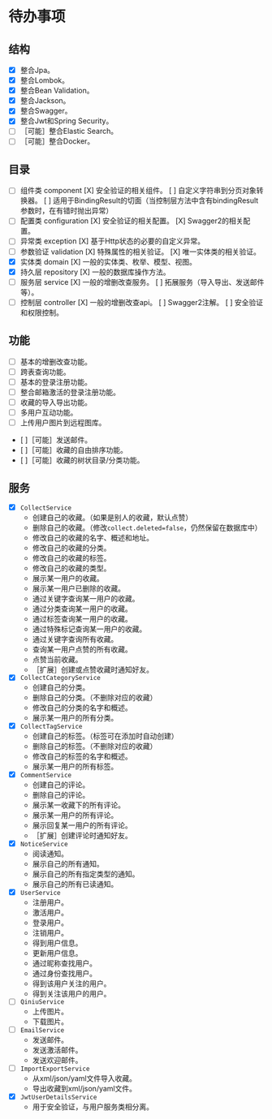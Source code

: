 # 待办事项

## 结构

* [X] 整合Jpa。
* [X] 整合Lombok。
* [X] 整合Bean Validation。
* [X] 整合Jackson。 
* [X] 整合Swagger。
* [X] 整合Jwt和Spring Security。
* [ ] ［可能］整合Elastic Search。
* [ ] ［可能］整合Docker。

## 目录

* [ ] 组件类 component
    [X] 安全验证的相关组件。
    [ ] 自定义字符串到分页对象转换器。
    [ ] 适用于BindingResult的切面（当控制层方法中含有bindingResult参数时，在有错时抛出异常）
* [ ] 配置类 configuration
    [X] 安全验证的相关配置。
    [X] Swagger2的相关配置。
* [ ] 异常类 exception
    [X] 基于Http状态的必要的自定义异常。
* [ ] 参数验证 validation
    [X] 特殊属性的相关验证。
    [X] 唯一实体类的相关验证。
* [X] 实体类 domain
    [X] 一般的实体类、枚举、模型、视图。
* [X] 持久层 repository
    [X] 一般的数据库操作方法。
* [ ] 服务层 service
    [X] 一般的增删改查服务。
    [ ] 拓展服务（导入导出、发送邮件等）。
* [ ] 控制层 controller
    [X] 一般的增删改查api。
    [ ] Swagger2注解。
    [ ] 安全验证和权限控制。

## 功能

* [ ] 基本的增删改查功能。
* [ ] 跨表查询功能。
* [ ] 基本的登录注册功能。
* [ ] 整合邮箱激活的登录注册功能。
* [ ] 收藏的导入导出功能。
* [ ] 多用户互动功能。
* [ ] 上传用户图片到远程图库。
* [ ]［可能］发送邮件。
* [ ]［可能］收藏的自由排序功能。
* [ ]［可能］收藏的树状目录/分类功能。

## 服务

* [X] `CollectService`
    * 创建自己的收藏。（如果是别人的收藏，默认点赞）
    * 删除自己的收藏。（修改`collect.deleted=false`，仍然保留在数据库中）
    * 修改自己的收藏的名字、概述和地址。
    * 修改自己的收藏的分类。
    * 修改自己的收藏的标签。
    * 修改自己的收藏的类型。
    * 展示某一用户的收藏。
    * 展示某一用户已删除的收藏。
    * 通过关键字查询某一用户的收藏。
    * 通过分类查询某一用户的收藏。
    * 通过标签查询某一用户的收藏。
    * 通过特殊标记查询某一用户的收藏。
    * 通过关键字查询所有收藏。
    * 查询某一用户点赞的所有收藏。
    * 点赞当前收藏。
    * ［扩展］创建或点赞收藏时通知好友。
* [X] `CollectCategoryService`
    * 创建自己的分类。
    * 删除自己的分类。（不删除对应的收藏）
    * 修改自己的分类的名字和概述。
    * 展示某一用户的所有分类。
* [X] `CollectTagService`
    * 创建自己的标签。（标签可在添加时自动创建）
    * 删除自己的标签。（不删除对应的收藏）
    * 修改自己的标签的名字和概述。
    * 展示某一用户的所有标签。
* [X] `CommentService`
    * 创建自己的评论。
    * 删除自己的评论。
    * 展示某一收藏下的所有评论。
    * 展示某一用户的所有评论。
    * 展示回复某一用户的所有评论。
    * ［扩展］创建评论时通知好友。
* [X] `NoticeService`
    * 阅读通知。
    * 展示自己的所有通知。
    * 展示自己的所有指定类型的通知。
    * 展示自己的所有已读通知。
* [X] `UserService`
    * 注册用户。
    * 激活用户。
    * 登录用户。
    * 注销用户。
    * 得到用户信息。
    * 更新用户信息。
    * 通过昵称查找用户。
    * 通过身份查找用户。
    * 得到该用户关注的用户。
    * 得到关注该用户的用户。
* [ ] `QiniuService`
    * 上传图片。
    * 下载图片。
* [ ] `EmailService`
    * 发送邮件。
    * 发送激活邮件。
    * 发送欢迎邮件。
* [ ] `ImportExportService`
    * 从xml/json/yaml文件导入收藏。
    * 导出收藏到xml/json/yaml文件。 
* [X] `JwtUserDetailsService`
    * 用于安全验证，与用户服务类相分离。
